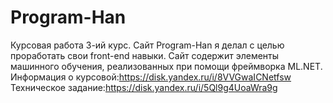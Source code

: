 # Program-Han
Курсовая работа 3-ий курс.
Сайт Program-Han я делал с целью проработать свои front-end навыки. Сайт содержит элементы машинного обучения, реализованных при помощи фреймворка ML.NET.
Информация о курсовой:https://disk.yandex.ru/i/8VVGwaICNetfsw
Техническое задание:https://disk.yandex.ru/i/5Ql9g4UoaWra9g
